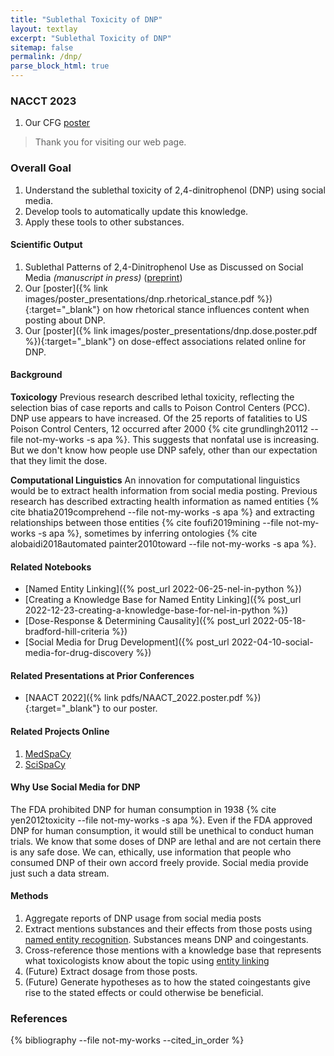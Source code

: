 ```yaml
---
title: "Sublethal Toxicity of DNP"
layout: textlay
excerpt: "Sublethal Toxicity of DNP"
sitemap: false
permalink: /dnp/
parse_block_html: true
---
```


### NACCT 2023
1. Our CFG [poster](url) 

> Thank you for visiting our web page.

### Overall Goal
1. Understand the sublethal toxicity of 2,4-dinitrophenol (DNP) using social media.
2. Develop tools to automatically update this knowledge.
3. Apply these tools to other substances.

#### Scientific Output
1. Sublethal Patterns of 2,4-Dinitrophenol Use as Discussed on Social Media _(manuscript in press)_ ([preprint](https://www.medrxiv.org/content/10.1101/2020.04.26.20080382.full.pdf}))
1. Our [poster]({% link images/poster_presentations/dnp.rhetorical_stance.pdf %}){:target="\_blank"} on how rhetorical stance influences content when posting about DNP.
1. Our [poster]({% link images/poster_presentations/dnp.dose.poster.pdf %}){:target="\_blank"} on dose-effect associations related online for DNP.  

#### Background

**Toxicology** Previous research described lethal toxicity, reflecting the selection bias of case reports and calls to Poison Control Centers (PCC). DNP use appears to have increased. Of the 25 reports of fatalities to US Poison Control Centers, 12 occurred after 2000 {% cite grundlingh20112 --file not-my-works -s apa %}. This suggests that nonfatal use is increasing. But we don't know how people use DNP safely, other than our expectation that they limit the dose.

**Computational Linguistics** An innovation for computational linguistics would be to extract health information from social media posting. Previous research has described extracting health information as named entities {% cite bhatia2019comprehend --file not-my-works -s apa %} and extracting relationships between those entities {% cite foufi2019mining --file not-my-works -s apa %}, sometimes by inferring ontologies {% cite alobaidi2018automated painter2010toward --file not-my-works -s apa %}.

#### Related Notebooks

- [Named Entity Linking]({% post_url 2022-06-25-nel-in-python %})
- [Creating a Knowledge Base for Named Entity Linking]({% post_url 2022-12-23-creating-a-knowledge-base-for-nel-in-python %})
- [Dose-Response & Determining Causality]({% post_url 2022-05-18-bradford-hill-criteria %})
- [Social Media for Drug Development]({% post_url 2022-04-10-social-media-for-drug-discovery %})


#### Related Presentations at Prior Conferences

- [NAACT 2022]({% link pdfs/NAACT_2022.poster.pdf %}){:target="\_blank"} to our poster.

#### Related Projects Online

1. [MedSpaCy](https://github.com/medspacy/medspacy)
1. [SciSpaCy](https://allenai.github.io/scispacy/)

#### Why Use Social Media for DNP

The FDA prohibited DNP for human consumption in 1938 {% cite yen2012toxicity --file not-my-works -s apa %}. Even if the FDA approved DNP for human consumption, it would still be unethical to conduct human trials. We know that some doses of DNP are lethal and are not certain there is any safe dose. We can, ethically, use information that people who consumed DNP of their own accord freely provide. Social media provide just such a data stream.

#### Methods

1. Aggregate reports of DNP usage from social media posts
1. Extract mentions substances and their effects from those posts using [named entity recognition](.). Substances means DNP and coingestants.
1. Cross-reference those mentions with a knowledge base that represents what toxicologists know about the topic using [entity linking](.)
1. (Future) Extract dosage from those posts.
1. (Future) Generate hypotheses as to how the stated coingestants give rise to the stated effects or could otherwise be beneficial.


### References

{% bibliography --file not-my-works --cited_in_order %}
